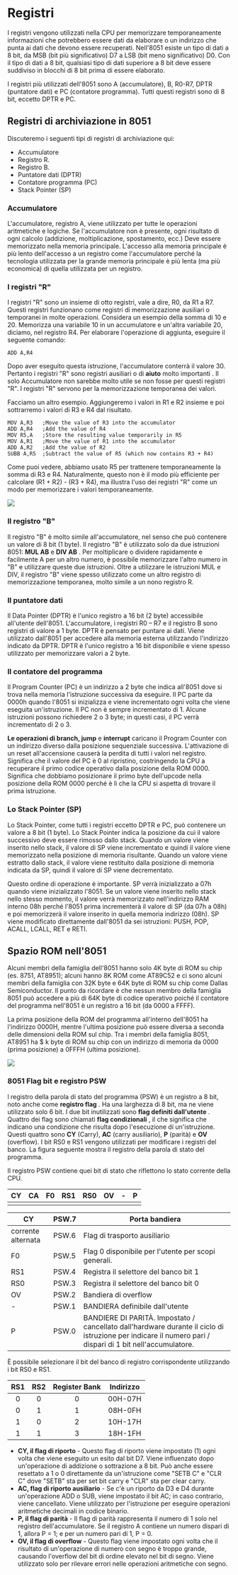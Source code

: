# Registri

I registri vengono utilizzati nella CPU per memorizzare temporaneamente  informazioni che potrebbero essere dati da elaborare o un indirizzo che  punta ai dati che devono essere recuperati. Nell'8051 esiste un tipo di dati a 8 bit, da MSB (bit più significativo) D7 a LSB (bit meno significativo) D0. Con il tipo di dati a 8 bit, qualsiasi tipo di dati superiore a 8 bit deve  essere suddiviso in blocchi di 8 bit prima di essere elaborato.

I registri più utilizzati dell'8051 sono A (accumulatore), B, R0-R7, DPTR (puntatore dati) e PC (contatore programma). Tutti questi registri sono di 8 bit, eccetto DPTR e PC.

## Registri di archiviazione in 8051

Discuteremo i seguenti tipi di registri di archiviazione qui:

- Accumulatore
- Registro R.
- Registro B.
- Puntatore dati (DPTR)
- Contatore programma (PC)
- Stack Pointer (SP)

### Accumulatore

L'accumulatore, registro A, viene utilizzato per tutte le operazioni aritmetiche e logiche. Se l'accumulatore non è presente, ogni risultato di ogni calcolo  (addizione, moltiplicazione, spostamento, ecc.) Deve essere memorizzato  nella memoria principale. L'accesso alla memoria principale è più lento dell'accesso a un registro come  l'accumulatore perché la tecnologia utilizzata per la grande memoria  principale è più lenta (ma più economica) di quella utilizzata per un  registro.

### I registri "R"

I registri "R" sono un insieme di otto registri, vale a dire, R0, da R1 a R7. Questi registri funzionano come registri di memorizzazione ausiliari o temporanei in molte operazioni. Considera un esempio della somma di 10 e 20. Memorizza una variabile 10 in un  accumulatore e un'altra variabile 20, diciamo, nel registro R4. Per elaborare l'operazione di aggiunta, eseguire il seguente comando:

```
ADD A,R4
```

Dopo aver eseguito questa istruzione, l'accumulatore conterrà il valore 30.  Pertanto i registri "R" sono registri ausiliari o di **aiuto** molto importanti . Il solo Accumulatore non sarebbe molto utile se non fosse per questi registri "R". I registri "R" servono per la memorizzazione temporanea dei valori.

Facciamo un altro esempio. Aggiungeremo i valori in R1 e R2 insieme e poi sottrarremo i valori di R3 e R4 dal risultato.

```
MOV A,R3   ;Move the value of R3 into the accumulator 
ADD A,R4   ;Add the value of R4 
MOV R5,A   ;Store the resulting value temporarily in R5 
MOV A,R1   ;Move the value of R1 into the accumulator 
ADD A,R2   ;Add the value of R2 
SUBB A,R5  ;Subtract the value of R5 (which now contains R3 + R4)
```

Come puoi vedere, abbiamo usato R5 per trattenere temporaneamente la somma di R3 e R4. Naturalmente, questo non è il modo più efficiente per calcolare (R1 + R2) - (R3 +  R4), ma illustra l'uso dei registri "R" come un modo per memorizzare i  valori temporaneamente.

![](https://www.tutorialspoint.com/embedded_systems/images/8bit_registers.jpg)

### Il registro "B"

Il registro "B" è molto simile all'accumulatore, nel senso che può contenere un valore di 8 bit (1 byte). Il registro "B" è utilizzato solo da due istruzioni 8051: **MUL AB** e **DIV AB** . Per moltiplicare o dividere rapidamente e facilmente A per un altro numero, è possibile memorizzare l'altro numero in "B" e utilizzare queste due  istruzioni. Oltre a  utilizzare le istruzioni MUL e DIV, il registro "B" viene spesso  utilizzato come un altro registro di memorizzazione temporanea, molto  simile a un nono registro R.

### Il puntatore dati

Il Data Pointer (DPTR) è l'unico registro a 16 bit (2 byte) accessibile all'utente dell'8051. L'accumulatore, i registri R0 – R7 e il registro B sono registri di valore a 1 byte. DPTR è pensato per puntare ai dati. Viene utilizzato dall'8051 per accedere alla memoria esterna utilizzando l'indirizzo indicato da DPTR. DPTR è l'unico registro a 16 bit disponibile e viene spesso utilizzato per memorizzare valori a 2 byte.

### Il contatore del programma

Il Program Counter (PC) è un indirizzo a 2 byte che indica all'8051 dove  si trova nella memoria l'istruzione successiva da eseguire. Il PC parte da 0000h quando l'8051 si inizializza e viene incrementato ogni volta che viene eseguita un'istruzione. Il PC non è sempre incrementato di 1. Alcune istruzioni possono richiedere 2 o 3 byte; in questi casi, il PC verrà incrementato di 2 o 3.

**Le operazioni di branch, jump** e **interrupt** caricano il Program Counter con un indirizzo diverso dalla posizione sequenziale successiva. L'attivazione di un reset all'accensione causerà la perdita di tutti i valori nel registro. Significa che il valore del PC è 0 al ripristino, costringendo la CPU a  recuperare il primo codice operativo dalla posizione della ROM 0000.  Significa che dobbiamo posizionare il primo byte dell'upcode nella  posizione della ROM 0000 perché è lì che la CPU si aspetta di trovare il prima istruzione.

### Lo Stack Pointer (SP)

Lo Stack Pointer, come tutti i registri eccetto DPTR e PC, può contenere  un valore a 8 bit (1 byte). Lo Stack Pointer indica la posizione da cui  il valore successivo deve essere rimosso dallo stack. Quando un valore  viene inserito nello stack, il valore di SP viene incrementato e quindi  il valore viene memorizzato nella posizione di memoria risultante.  Quando un valore viene estratto dallo stack, il valore viene restituito  dalla posizione di memoria indicata da SP, quindi il valore di SP viene  decrementato.

Questo ordine di operazione è importante. SP verrà inizializzato a 07h quando viene inizializzato l'8051. Se un valore viene inserito nello stack nello stesso momento, il valore  verrà memorizzato nell'indirizzo RAM interno 08h perché l'8051 prima  incrementerà il valore di SP (da 07h a 08h) e poi memorizzerà il valore  inserito in quella memoria indirizzo (08h). SP viene modificato direttamente dall'8051 da sei istruzioni: PUSH, POP, ACALL, LCALL, RET e RETI.

## Spazio ROM nell'8051

Alcuni membri della famiglia dell'8051 hanno solo 4K byte di ROM su chip (es. 8751, AT8951); alcuni hanno 8K ROM come AT89C52 e ci sono alcuni membri della famiglia con  32K byte e 64K byte di ROM su chip come Dallas Semiconductor. Il punto da ricordare è che nessun membro della famiglia 8051 può accedere a più di 64K byte di codice operativo poiché il contatore del programma nell'8051 è un registro a 16 bit (da 0000 a FFFF).

La prima posizione della ROM del programma all'interno dell'8051 ha  l'indirizzo 0000H, mentre l'ultima posizione può essere diversa a  seconda delle dimensioni della ROM sul chip. Tra i membri della famiglia 8051, AT8951 ha $ k byte di ROM su chip con un  indirizzo di memoria da 0000 (prima posizione) a 0FFFH (ultima  posizione).

![](https://www.tutorialspoint.com/embedded_systems/images/rom_space.jpg)

### 8051 Flag bit e registro PSW

l registro della parola di stato del programma (PSW) è un registro a 8 bit, noto anche come **registro flag** . Ha una larghezza di 8 bit, ma ne viene utilizzato solo 6 bit. I due bit inutilizzati sono **flag definiti dall'utente** . Quattro dei flag sono chiamati **flag condizionali** , il che significa che indicano una condizione che risulta dopo l'esecuzione di un'istruzione. Questi quattro sono **CY** (Carry), **AC** (carry ausiliario), **P** (parità) e **OV** (overflow). I bit RS0 e RS1 vengono utilizzati per modificare i registri del banco. La figura seguente mostra il registro della parola di stato del programma.

Il registro PSW contiene quei bit di stato che riflettono lo stato corrente della CPU.

| CY   | CA   | F0   | RS1  | RS0  | OV   | -    | P    |
| ---- | ---- | ---- | ---- | ---- | ---- | ---- | ---- |
|      |      |      |      |      |      |      |      |

| CY                 | PSW.7 | Porta bandiera                                               |
| ------------------ | ----- | ------------------------------------------------------------ |
| corrente alternata | PSW.6 | Flag di trasporto ausiliario                                 |
| F0                 | PSW.5 | Flag 0 disponibile per l'utente per scopi generali.          |
| RS1                | PSW.4 | Registra il selettore del banco bit 1                        |
| RS0                | PSW.3 | Registra il selettore del banco bit 0                        |
| OV                 | PSW.2 | Bandiera di overflow                                         |
| -                  | PSW.1 | BANDIERA definibile dall'utente                              |
| P                  | PSW.0 | BANDIERE DI PARITÀ. Impostato / cancellato dall'hardware durante il ciclo di istruzione per indicare  il numero pari / dispari di 1 bit nell'accumulatore. |

È possibile selezionare il bit del banco di registro corrispondente utilizzando i bit RS0 e RS1.

| RS1  | RS2  | Register Bank | Indirizzo |
| :--: | :--: | :-----------: | :-------: |
|  0   |  0   |       0       |  00H-07H  |
|  0   |  1   |       1       |  08H-0FH  |
|  1   |  0   |       2       |  10H-17H  |
|  1   |  1   |       3       |  18H-1FH  |

- **CY, il flag di riporto** - Questo flag di riporto viene impostato (1) ogni volta che viene eseguito un esito dal bit D7. Viene influenzato dopo un'operazione di addizione o sottrazione a 8 bit. Può anche essere resettato a 1 o 0 direttamente da un'istruzione come "SETB C" e "CLR C" dove "SETB" sta per set bit carry e "CLR" sta per clear  carry.
- **AC, flag di riporto ausiliario** - Se c'è un riporto da D3 e D4 durante un'operazione ADD o SUB, viene impostato il bit AC; in caso contrario, viene cancellato. Viene utilizzato per l'istruzione per eseguire operazioni aritmetiche decimali in codice binario.
- **P, il flag di parità** - Il flag di parità rappresenta il numero di 1 solo nel registro dell'accumulatore. Se il registro A contiene un numero dispari di 1, allora P = 1; e per un numero pari di 1, P = 0.
- **OV, il flag di overflow** - Questo flag viene impostato ogni volta che il risultato di  un'operazione di numero con segno è troppo grande, causando l'overflow  del bit di ordine elevato nel bit di segno. Viene utilizzato solo per rilevare errori nelle operazioni aritmetiche con segno.